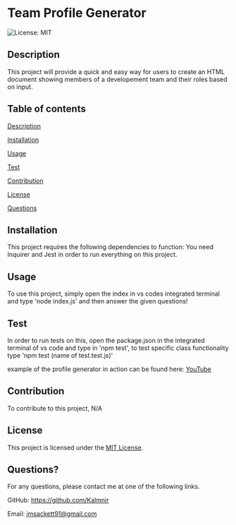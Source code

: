 # Team Profile Generator

  ![License: MIT](https://img.shields.io/badge/License-MIT-yellow.svg)
  
## Description
  This project will provide a quick and easy way for users to create an HTML document showing members of a developement team and their roles based on input.
  
## Table of contents


[Description](#description)

[Installation](#installation)

[Usage](#usage)

[Test](#test)

[Contribution](#contribution)

[License](#license)

[Questions](#questions)
  
## Installation
  This project requires the following dependencies to function: You need Inquirer and Jest in order to run everything on this project.
  
## Usage
  To use this project, simply open the index in vs codes integrated terminal and type 'node index.js' and then answer the given questions!
  
## Test
  In order to run tests on this, open the package.json in the integrated terminal of vs code and type in 'npm test', to test specific class functionality type 'npm test (name of test.test.js)'

  example of the profile generator in action can be found here:  [YouTube](https://youtu.be/a7kMfSB-obY)
  
## Contribution
  To contribute to this project, N/A
  
## License
  This project is licensed under the [MIT License](https://opensource.org/licenses/MIT).

## Questions?
  For any questions, please contact me at one of the following links.

  GitHub: https://github.com/Kalmnir
  
Email: jmsackett91@gmail.com
